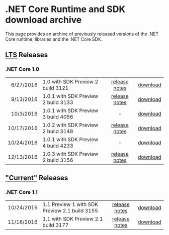 
# .NET Core Runtime and SDK download archive

This page provides an archive of previously released versions of the .NET Core runtime, libraries and the .NET Core SDK.

## [LTS](https://www.microsoft.com/net/core/support) Releases

### .NET Core 1.0

| | | | |
| --: | :-- | :--: | :--: |
| 6/27/2016 | 1.0 with SDK Preview 2 build 3121 | [release notes](https://github.com/leecow/core/blob/master/release-notes/1.0/1.0.0.md) | [download](download-archives/1.0-preview2-download.md) |
| 9/13/2016 | 1.0.1 with SDK Preview 2 build 3133 | [release notes](https://github.com/leecow/core/blob/master/release-notes/1.0/1.0.1-release-notes.md) |  [download](download-archives/1.0.1-preview2-download.md) |
| 10/3/2016 | 1.0.1 with SDK Preview 3 build 4056 | - | [download](https://github.com/dotnet/core/blob/master/release-notes/preview3-download.md) |
| 10/17/2016 | 1.0.2 with SDK Preview 2 build 3148 | [release notes](https://github.com/dotnet/core/releases/tag/1.0.2) | [download](download-archives/1.0.2-preview2-download.md) |
| 10/24/2016 | 1.0.1 with SDK Preview 4 build 4233 | - | [download](https://github.com/dotnet/core/blob/master/release-notes/preview4-download.md) |
| 12/13/2016 | 1.0.3 with SDK Preview 2 build 3156 | [release notes](https://github.com/leecow/core/blob/master/release-notes/1.0/1.0.3.md) | [download](download-archives/1.0.3-preview2-download.md) |

## ["Current"](https://www.microsoft.com/net/core/support) Releases

### .NET Core 1.1

| | | | |
| --: | :-- | :--: | :--: |
| 10/24/2016 | 1.1 Preview 1 with SDK Preview 2.1 build 3155 | [release notes](https://github.com/leecow/core/blob/master/release-notes/1.1/1.1.0-preview1.md) | [download](https://github.com/dotnet/core/blob/master/release-notes/preview-download.md) |
| 11/16/2016 | 1.1 with SDK Preview 2.1 build 3177 | [release notes](https://github.com/leecow/core/blob/master/release-notes/1.1/1.1.md) | [download](download-archives/1.1-preview2.1-download.md) |